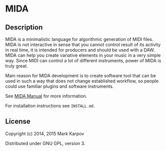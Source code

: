 # MIDA

## Description

MIDA is a minimalistic language for algorithmic generation of MIDI
files. MIDA is not interactive in sense that you cannot control result of
its activity in real time, it is intended for producers and should be used
with a DAW. MIDA can help you create variative elements in your music in a
very simple way. Since MIDI can control a lot of different instruments,
power of MIDA is truly great.

Main reason for MIDA development is to create software tool that can be used
in such a way that does not change established workflow, so people could use
familiar plugins and software instruments.

See [MIDA Manual](http://mrkkrp.github.io/mida/) for more information.

For installation instructions see `INSTALL.md`.

## License

Copyright (c) 2014, 2015 Mark Karpov

Distributed under GNU GPL, version 3.
